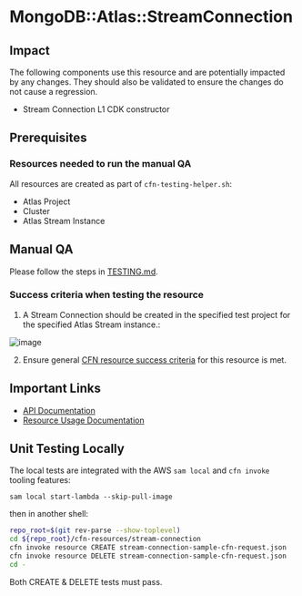 # MongoDB::Atlas::StreamConnection

## Impact 
The following components use this resource and are potentially impacted by any changes. They should also be validated to ensure the changes do not cause a regression.
 - Stream Connection L1 CDK constructor


## Prerequisites 
### Resources needed to run the manual QA
All resources are created as part of `cfn-testing-helper.sh`:

- Atlas Project
- Cluster
- Atlas Stream Instance

## Manual QA
Please follow the steps in [TESTING.md](../../../TESTING.md).


### Success criteria when testing the resource
1. A Stream Connection should be created in the specified test project for the specified Atlas Stream instance.:

  ![image](https://github.com/mongodb/mongodbatlas-cloudformation-resources/assets/122359335/a1f1ef75-0df3-4c53-8e76-69f63f3ad86e)

2. Ensure general [CFN resource success criteria](../../../TESTING.md#success-criteria-when-testing-the-resource) for this resource is met.


## Important Links
- [API Documentation](https://www.mongodb.com/docs/api/doc/atlas-admin-api-v2/group/endpoint-streams)
- [Resource Usage Documentation](https://www.mongodb.com/docs/atlas/atlas-sp/overview/)

## Unit Testing Locally

The local tests are integrated with the AWS `sam local` and `cfn invoke` tooling features:

```
sam local start-lambda --skip-pull-image
```
then in another shell:
```bash
repo_root=$(git rev-parse --show-toplevel)
cd ${repo_root}/cfn-resources/stream-connection
cfn invoke resource CREATE stream-connection-sample-cfn-request.json 
cfn invoke resource DELETE stream-connection-sample-cfn-request.json
cd -
```

Both CREATE & DELETE tests must pass.